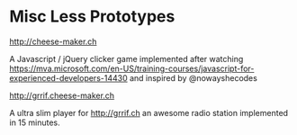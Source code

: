 # Misc Less Prototypes
http://cheese-maker.ch

A Javascript / jQuery clicker game implemented after watching https://mva.microsoft.com/en-US/training-courses/javascript-for-experienced-developers-14430
and inspired by @nowayshecodes 


http://grrif.cheese-maker.ch

A ultra slim player for http://grrif.ch an awesome radio station implemented in 15 minutes.
